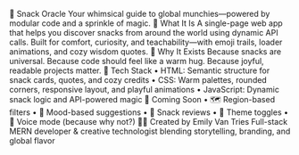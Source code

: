 🍿 Snack Oracle
Your whimsical guide to global munchies—powered by modular code and a sprinkle of magic.
🌟 What It Is
A single-page web app that helps you discover snacks from around the world using dynamic API calls. Built for comfort, curiosity, and teachability—with emoji trails, loader animations, and cozy wisdom quotes.
🧠 Why It Exists
Because snacks are universal.
Because code should feel like a warm hug.
Because joyful, readable projects matter.
🔧 Tech Stack
• 	HTML: Semantic structure for snack cards, quotes, and cozy credits
• 	CSS: Warm palettes, rounded corners, responsive layout, and playful animations
• 	JavaScript: Dynamic snack logic and API-powered magic
🌈 Coming Soon
• 	🗺️ Region-based filters
• 	🧘 Mood-based suggestions
• 	📝 Snack reviews
• 	🧵 Theme toggles
• 	🧙 Voice mode (because why not?)
👩‍💻 Created by Emily Van Tries
Full-stack MERN developer & creative technologist blending storytelling, branding, and global flavor